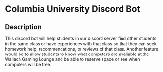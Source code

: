 
# Columbia University Discord Bot

## Description
This discord bot will help students in our discord server find other students in the same class or have experiences with that class so that they can seek homework help, recommendations, or reviews of that class.
Another feature would be to allow students to know what computers are avaliable at the Wallach Gaming Lounge and be able to reserve space or see when computers will be free.

